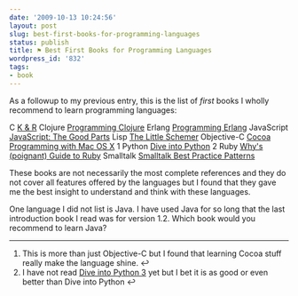 ```yaml
---
date: '2009-10-13 10:24:56'
layout: post
slug: best-first-books-for-programming-languages
status: publish
title: ⚑ Best First Books for Programming Languages
wordpress_id: '832'
tags:
- book
---
```


As a followup to my previous entry, this is the list of _first_ books I wholly recommend to learn programming languages:




  C
      [K & R](http://en.wikipedia.org/wiki/The_C_Programming_Language_(book))
  Clojure
      [Programming Clojure](http://www.pragprog.com/titles/shcloj/programming-clojure)
  Erlang
      [Programming Erlang](http://www.pragprog.com/titles/jaerlang/index.html)
  JavaScript
      [JavaScript: The Good Parts](http://oreilly.com/catalog/9780596517748)
  Lisp
      [The Little Schemer](http://www.ccs.neu.edu/home/matthias/BTLS/)
  Objective-C
      [Cocoa Programming with Mac OS X](http://www.amazon.com/exec/obidos/ASIN/0321503619/bignerdranch-20) 1
  Python
      [Dive into Python](http://www.diveintopython.org/) 2
  Ruby
      [Why's (poignant) Guide to Ruby](http://en.wikipedia.org/wiki/Why's_(poignant)_Guide_to_Ruby)
  Smalltalk
      [Smalltalk Best Practice Patterns](http://www.amazon.com/Smalltalk-Best-Practice-Patterns-Kent/dp/013476904X)


These books are not necessarily the most complete references and they do not cover all features offered by the languages but I found that they gave me the best insight to understand and think with these languages.

One language I did not list is Java. I have used Java for so long that the last introduction book I read was for version 1.2. Which book would you recommend to learn Java?


---

1.  This is more than just Objective-C but I found that learning Cocoa stuff really make the language shine. ↩
2.  I have not read [Dive into Python 3](http://diveintopython3.org/) yet but I bet it is as good or even better than Dive into Python ↩


